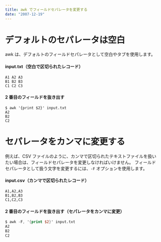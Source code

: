```yaml
---
title: awk でフィールドセパレータを変更する
date: "2007-12-19"
---
```


デフォルトのセパレータは空白
====
awk は、デフォルトのフィールドセパレータとして空白やタブを使用します。

#### input.txt（空白で区切られたレコード）
```
A1 A2 A3
B1 B2 B3
C1 C2 C3
```

#### 2 番目のフィールドを抜き出す
```
$ awk '{print $2}' input.txt
A2
B2
C2
```


セパレータをカンマに変更する
====
例えば、CSV ファイルのように、カンマで区切られたテキストファイルを扱いたい場合は、フィールドセパレータを変更しなければいけません。
フィールドセパレータとして扱う文字を変更するには、`-F` オプションを使用します。

#### input.csv（カンマで区切られたレコード）
```
A1,A2,A3
B1,B2,B3
C1,C2,C3
```

#### 2 番目のフィールドを抜き出す（セパレータをカンマに変更）

```awk
$ awk -F, '{print $2}' input.txt
A2
B2
C2
```

